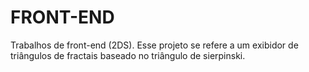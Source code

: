 # FRONT-END
Trabalhos de front-end (2DS).
Esse projeto se refere a um exibidor de triângulos de fractais baseado no triângulo de sierpinski.
